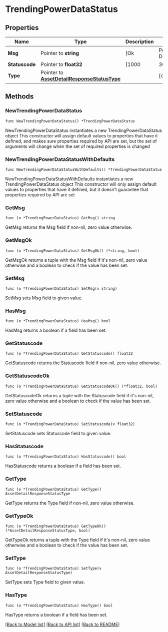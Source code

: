 # TrendingPowerDataStatus

## Properties

Name | Type | Description | Notes
------------ | ------------- | ------------- | -------------
**Msg** | Pointer to **string** | [Ok|Permission Denied|Invalid Account number|Invalid IBX|Invalid LevelType|Invalid LevelValue|Invalid Interval|Invalid From/To Date|From/ToDate interval cannot be greater  than 1 year|INVALID_SESSION|INVALID_SESSION_IBX|INTERNAL_ERROR] are the possible messages | [optional] 
**Statuscode** | Pointer to **float32** | [1000|3001|3002|3003|4000] are the possible status codes | [optional] 
**Type** | Pointer to [**AssetDetailResponseStatusType**](AssetDetailResponseStatusType.md) |  | [optional] 

## Methods

### NewTrendingPowerDataStatus

`func NewTrendingPowerDataStatus() *TrendingPowerDataStatus`

NewTrendingPowerDataStatus instantiates a new TrendingPowerDataStatus object
This constructor will assign default values to properties that have it defined,
and makes sure properties required by API are set, but the set of arguments
will change when the set of required properties is changed

### NewTrendingPowerDataStatusWithDefaults

`func NewTrendingPowerDataStatusWithDefaults() *TrendingPowerDataStatus`

NewTrendingPowerDataStatusWithDefaults instantiates a new TrendingPowerDataStatus object
This constructor will only assign default values to properties that have it defined,
but it doesn't guarantee that properties required by API are set

### GetMsg

`func (o *TrendingPowerDataStatus) GetMsg() string`

GetMsg returns the Msg field if non-nil, zero value otherwise.

### GetMsgOk

`func (o *TrendingPowerDataStatus) GetMsgOk() (*string, bool)`

GetMsgOk returns a tuple with the Msg field if it's non-nil, zero value otherwise
and a boolean to check if the value has been set.

### SetMsg

`func (o *TrendingPowerDataStatus) SetMsg(v string)`

SetMsg sets Msg field to given value.

### HasMsg

`func (o *TrendingPowerDataStatus) HasMsg() bool`

HasMsg returns a boolean if a field has been set.

### GetStatuscode

`func (o *TrendingPowerDataStatus) GetStatuscode() float32`

GetStatuscode returns the Statuscode field if non-nil, zero value otherwise.

### GetStatuscodeOk

`func (o *TrendingPowerDataStatus) GetStatuscodeOk() (*float32, bool)`

GetStatuscodeOk returns a tuple with the Statuscode field if it's non-nil, zero value otherwise
and a boolean to check if the value has been set.

### SetStatuscode

`func (o *TrendingPowerDataStatus) SetStatuscode(v float32)`

SetStatuscode sets Statuscode field to given value.

### HasStatuscode

`func (o *TrendingPowerDataStatus) HasStatuscode() bool`

HasStatuscode returns a boolean if a field has been set.

### GetType

`func (o *TrendingPowerDataStatus) GetType() AssetDetailResponseStatusType`

GetType returns the Type field if non-nil, zero value otherwise.

### GetTypeOk

`func (o *TrendingPowerDataStatus) GetTypeOk() (*AssetDetailResponseStatusType, bool)`

GetTypeOk returns a tuple with the Type field if it's non-nil, zero value otherwise
and a boolean to check if the value has been set.

### SetType

`func (o *TrendingPowerDataStatus) SetType(v AssetDetailResponseStatusType)`

SetType sets Type field to given value.

### HasType

`func (o *TrendingPowerDataStatus) HasType() bool`

HasType returns a boolean if a field has been set.


[[Back to Model list]](../README.md#documentation-for-models) [[Back to API list]](../README.md#documentation-for-api-endpoints) [[Back to README]](../README.md)


